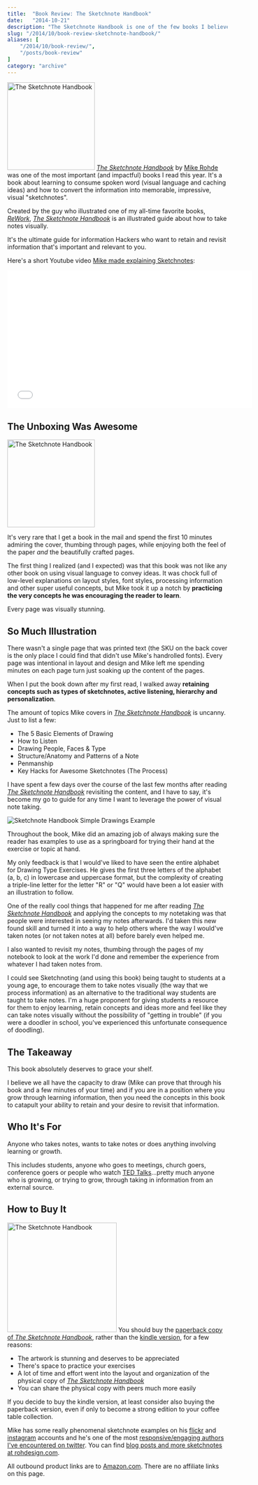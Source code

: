 ```yaml
---
title:  "Book Review: The Sketchnote Handbook"
date:   "2014-10-21"
description: "The Sketchnote Handbook is one of the few books I believe everyone should own and revisit often. It's the definitive guide on how to take notes visually, think laterally and pick the right takeaways from a message, talk or meeting."
slug: "/2014/10/book-review-sketchnote-handbook/"
aliases: [
    "/2014/10/book-review/",
    "/posts/book-review"
]
category: "archive"
---
```


<img alt="The Sketchnote Handbook" src="https://www.realchaseadams.com/imgs/2014/10/sketchnotehandbook-thumb.jpg" class="align-left" width="200"> [_The Sketchnote Handbook_](https://www.amazon.com/gp/product/0321857895) by [Mike Rohde](https://rohdesign.com/) was one of the most important (and impactful) books I read this year. It's a book about learning to consume spoken word (visual language and caching ideas) and how to convert the information into memorable, impressive, visual "sketchnotes".

Created by the guy who illustrated one of my all-time favorite books, [_ReWork_](https://www.amazon.com/Rework-Jason-Fried/dp/0307463745), [_The Sketchnote Handbook_](https://www.amazon.com/gp/product/0321857895) is an illustrated guide about how to take notes visually.

It's the ultimate guide for information Hackers who want to retain and revisit information that's important and relevant to you.

Here's a short Youtube video [Mike made explaining Sketchnotes](https://www.youtube.com/watch?v=6SKQsULasTg):

<iframe width="560" style="margin:0 auto;width: 560px;" height="315" src="//www.youtube.com/embed/6SKQsULasTg" frameborder="0" allowfullscreen></iframe>

<div class="cf" style="margin-bottom: 1em;"></div>

## The Unboxing Was Awesome

<img alt="The Sketchnote Handbook" src="https://www.realchaseadams.com/imgs/2014/10/sketchnotehandbook-inside.jpg" class="align-right" width="200">

It's very rare that I get a book in the mail and spend the first 10 minutes admiring the cover, thumbing through pages, while enjoying both the feel of the paper _and_ the beautifully crafted pages.

The first thing I realized (and I expected) was that this book was not like any other book on using visual language to convey ideas. It was chock full of low-level explanations on layout styles, font styles, processing information and other super useful concepts, but Mike took it up a notch by **practicing the very concepts he was encouraging the reader to learn**.

Every page was visually stunning.

## So Much Illustration

There wasn't a single page that was printed text (the SKU on the back cover is the only place I could find that didn't use Mike's handrolled fonts). Every page was intentional in layout and design and Mike left me spending minutes on each page turn just soaking up the content of the pages.

When I put the book down after my first read, I walked away **retaining concepts such as types of sketchnotes, active listening, hierarchy and personalization**.

The amount of topics Mike covers in [_The Sketchnote Handbook_](https://www.amazon.com/gp/product/0321857895) is uncanny. Just to list a few:

- The 5 Basic Elements of Drawing
- How to Listen
- Drawing People, Faces & Type
- Structure/Anatomy and Patterns of a Note
- Penmanship
- Key Hacks for Awesome Sketchnotes (The Process)

I have spent a few days over the course of the last few months after reading [_The Sketchnote Handbook_](https://www.amazon.com/gp/product/0321857895) revisiting the content, and I have to say, it's become my go to guide for any time I want to leverage the power of visual note taking.

![Sketchnote Handbook Simple Drawings Example](https://www.realchaseadams.com/imgs/2014/10/sketchnotehandbook-simple-drawings.jpg)

Throughout the book, Mike did an amazing job of always making sure the reader has examples to use as a springboard for trying their hand at the exercise or topic at hand.

My only feedback is that I would've liked to have seen the entire alphabet for Drawing Type Exercises. He gives the first three letters of the alphabet (a, b, c) in lowercase and uppercase format, but the complexity of creating a triple-line letter for the letter "R" or "Q" would have been a lot easier with an illustration to follow.

One of the really cool things that happened for me after reading [_The Sketchnote Handbook_](https://www.amazon.com/gp/product/0321857895) and applying the concepts to my notetaking was that people were interested in seeing my notes afterwards. I'd taken this new found skill and turned it into a way to help others where the way I would've taken notes (or not taken notes at all) before barely even helped me.

I also wanted to revisit my notes, thumbing through the pages of my notebook to look at the work I'd done and remember the experience from whatever I had taken notes from.

I could see Sketchnoting (and using this book) being taught to students at a young age, to encourage them to take notes visually (the way that we process information) as an alternative to the traditional way students are taught to take notes. I'm a huge proponent for giving students a resource for them to enjoy learning, retain concepts and ideas more and feel like they can take notes visually without the possibility of "getting in trouble" (if you were a doodler in school, you've experienced this unfortunate consequence of doodling).

## The Takeaway

This book absolutely deserves to grace your shelf.

I believe we all have the capacity to draw (Mike can prove that through his book and a few minutes of your time) and if you are in a position where you grow through learning information, then you need the concepts in this book to catapult your ability to retain and your desire to revisit that information.

## Who It's For

Anyone who takes notes, wants to take notes or does anything involving learning or growth.

This includes students, anyone who goes to meetings, church goers, conference goers or people who watch [TED Talks](/2014/02/whats-your-lollipop-moment/)...pretty much anyone who is growing, or trying to grow, through taking in information from an external source.

## How to Buy It

<img class="align-right" width="250" alt="The Sketchnote Handbook" src="https://ecx.images-amazon.com/images/I/711G3WkR8DL.jpg"> You should buy the [paperback copy of _The Sketchnote Handbook_](https://www.amazon.com/gp/product/0321857895), rather than the [kindle version](https://www.amazon.com/Sketchnote-Handbook-Illustrated-Visual-Taking-ebook/dp/B00E981K1W/ref=tmm_kin_title_0?_encoding=UTF8&sr=&qid=), for a few reasons:

- The artwork is stunning and deserves to be appreciated
- There's space to practice your exercises
- A lot of time and effort went into the layout and organization of the physical copy of [_The Sketchnote Handbook_](https://www.amazon.com/gp/product/0321857895)
- You can share the physical copy with peers much more easily

If you decide to buy the kindle version, at least consider also buying the paperback version, even if only to become a strong edition to your coffee table collection.

Mike has some really phenomenal sketchnote examples on his [flickr](https://www.flickr.com/photos/rohdesign/) and [instagram](https://instagram.com/rohdesign) accounts and he's one of the most [responsive/engaging authors I've encountered on twitter](https://twitter.com/rohdesign). You can find [blog posts and more sketchnotes at rohdesign.com](https://rohdesign.com/).


<div class="msg tiny sans info">
All outbound product links are to <a href="https://www.amazon.com">Amazon.com</a>. There are no affiliate links on this page.
</div>

